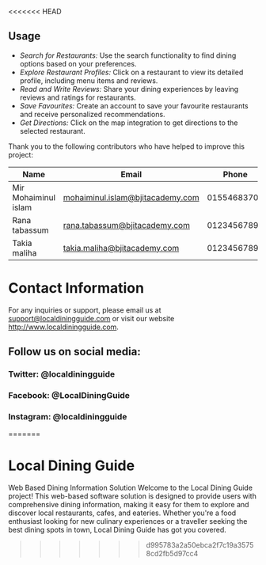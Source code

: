 <<<<<<< HEAD

## Usage
- *Search for Restaurants:* Use the search functionality to find dining options 
based on your preferences.
- *Explore Restaurant Profiles:* Click on a restaurant to view its detailed profile, 
including menu items and reviews.
- *Read and Write Reviews:* Share your dining experiences by leaving reviews 
and ratings for restaurants.
- *Save Favourites:* Create an account to save your favourite restaurants and 
receive personalized recommendations.
- *Get Directions:* Click on the map integration to get directions to the selected 
restaurant.



Thank you to the following contributors who have helped to improve this project:

|Name|Email|Phone|
|--------|--------|--------|
|Mir Mohaiminul islam|mohaiminul.islam@bjitacademy.com|01554683700|
|Rana tabassum|rana.tabassum@bjitacademy.com|01234567897|
|Takia maliha|takia.maliha@bjitacademy.com|01234567897|



# Contact Information

 For any inquiries or support, please email us at support@localdiningguide.com or visit our website http://www.localdiningguide.com.

## Follow us on social media:

### Twitter: @localdiningguide

### Facebook: @LocalDiningGuide

### Instagram: @localdiningguide

=======
# Local Dining Guide

Web Based Dining Information Solution
Welcome to the Local Dining Guide project! This web-based software solution is designed to
provide users with comprehensive dining information, making it easy for them to explore
and discover local restaurants, cafes, and eateries. Whether you're a food enthusiast looking
for new culinary experiences or a traveller seeking the best dining spots in town, Local
Dining Guide has got you covered.
>>>>>>> d995783a2a50ebca2f7c19a35758cd2fb5d97cc4

